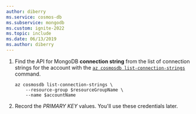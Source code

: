 ```yaml
---
author: diberry
ms.service: cosmos-db
ms.subservice: mongodb
ms.custom: ignite-2022
ms.topic: include
ms.date: 06/13/2019
ms.author: diberry
---
```

1. Find the API for MongoDB **connection string** from the list of connection strings for the account with the [``az cosmosdb list-connection-strings``](/cli/azure/cosmosdb#az-cosmosdb-list-connection-strings) command.

    ```azurecli-interactive
    az cosmosdb list-connection-strings \
        --resource-group $resourceGroupName \
        --name $accountName 
    ```

1. Record the *PRIMARY KEY* values. You'll use these credentials later.
